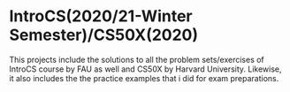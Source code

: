 # IntroCS(2020/21-Winter Semester)/CS50X(2020)

This projects include the solutions to all the problem sets/exercises of IntroCS course by FAU as well and CS50X by Harvard University. Likewise, it also includes the the practice examples that i did for exam preparations.